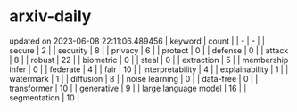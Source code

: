 # arxiv-daily
updated on 2023-06-08 22:11:06.489456
| keyword | count |
| - | - |
| secure | 2 |
| security | 8 |
| privacy | 6 |
| protect | 0 |
| defense | 0 |
| attack | 8 |
| robust | 22 |
| biometric | 0 |
| steal | 0 |
| extraction | 5 |
| membership infer | 0 |
| federate | 4 |
| fair | 10 |
| interpretability | 4 |
| explainability | 1 |
| watermark | 1 |
| diffusion | 8 |
| noise learning | 0 |
| data-free | 0 |
| transformer | 10 |
| generative | 9 |
| large language model | 16 |
| segmentation | 10 |
